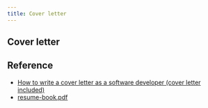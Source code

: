```yaml
---
title: Cover letter
---
```


## Cover letter



## Reference
* [How to write a cover letter as a software developer (cover letter included)](https://medium.com/@developerdavo/how-to-write-a-cover-letter-as-a-software-developer-cover-letter-and-cv-included-2190e0d23e97)
* [resume-book.pdf](https://www.smith.edu/cdo/pdf/resume-book.pdf)
